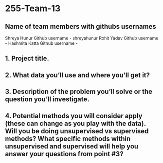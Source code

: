 # 255-Team-13

## Name of team members with githubs usernames
Shreya Hunur 
Github username - shreyahunur
Rohit Yadav
Github username -
Hashmita Katta
Github username -

## 1. Project title. 

## 2. What data you’ll use and where you’ll get it?

## 3. Description of the problem you’ll solve or the question you’ll investigate. 

## 4. Potential methods you will consider apply (these can change as you play with the data). Will you be doing unsupervised vs supervised methods? What specific methods within unsupervised and supervised will help you answer your questions from point #3?



